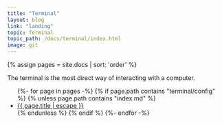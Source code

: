 ```yaml
---
title: "Terminal"
layout: blog
link: "landing"
topic: Terminal
topic_path: /docs/terminal/index.html
image: git
---
```

{% assign pages = site.docs | sort: 'order' %}

The terminal is the most direct way of interacting with a computer.

<ul>
{%- for page in pages -%}
  {% if page.path contains "terminal/config" %}
    {% unless page.path contains "index.md" %}
      <li>
        <a href="{{ page.url | relative_url }}">
          {{ page.title | escape }}
        </a>
      </li>
    {% endunless %}
  {% endif %}
{%- endfor -%}
</ul>